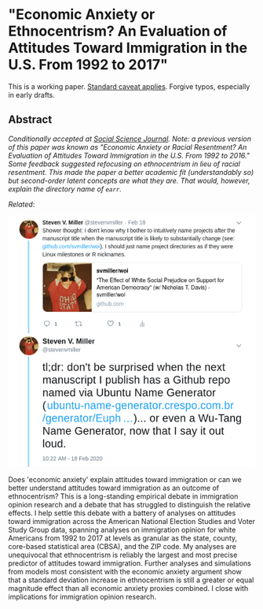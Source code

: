 "Economic Anxiety or Ethnocentrism? An Evaluation of Attitudes Toward Immigration in the U.S. From 1992 to 2017"
=======================================================================

This is a working paper. [Standard caveat applies](https://memegenerator.net/instance/67249972/science-cat-peer-reviewed-or-it-didnt-happen). Forgive typos, especially in early drafts.

## Abstract

*Conditionally accepted at [Social Science Journal](https://www.journals.elsevier.com/the-social-science-journal). Note: a previous version of this paper was known as "Economic Anxiety or Racial Resentment? An Evaluation of Attitudes Toward Immigration in the U.S. From 1992 to 2016." Some feedback suggested refocusing on ethnocentrism in lieu of racial resentment. This made the paper a better academic fit (understandably so) but second-order latent concepts are what they are. That would, however, explain the directory name of `earr`.*

*Related*:

![](next-time.png)


Does 'economic anxiety' explain attitudes toward immigration or can we better understand attitudes toward immigration as an outcome of ethnocentrism? This is a long-standing empirical debate in immigration opinion research and a debate that has struggled to distinguish the relative effects. I help settle this debate with a battery of analyses on attitudes toward immigration across the American National Election Studies and Voter Study Group data, spanning analyses on immigration opinion for white Americans from 1992 to 2017 at levels as granular as the state, county, core-based statistical area (CBSA), and the ZIP code. My analyses are unequivocal that ethnocentrism is reliably the largest and most precise predictor of attitudes toward immigration. Further analyses and simulations from models most consistent with the economic anxiety argument show that a standard deviation increase in ethnocentrism is still a greater or equal magnitude effect than all economic anxiety proxies combined. I close with implications for immigration opinion research.
